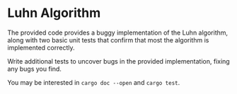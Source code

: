 # Luhn Algorithm

The provided code provides a buggy implementation of the Luhn algorithm, along
with two basic unit tests that confirm that most the algorithm is implemented
correctly.

Write additional tests to uncover bugs in the provided implementation, fixing
any bugs you find.

You may be interested in `cargo doc --open` and `cargo test`.